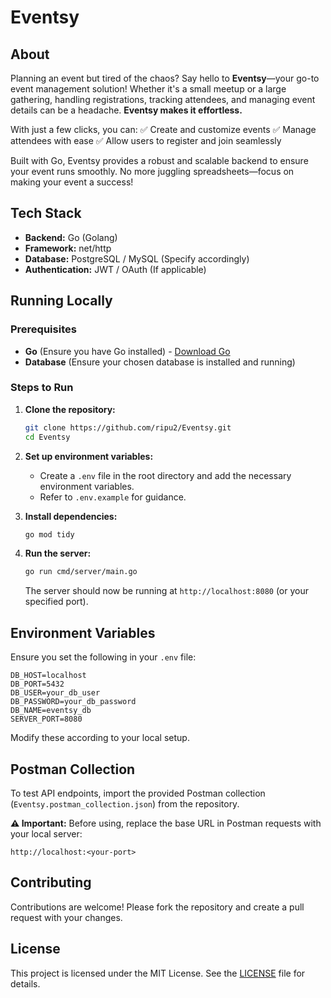 # Eventsy

## About
Planning an event but tired of the chaos? Say hello to **Eventsy**—your go-to event management solution! Whether it's a small meetup or a large gathering, handling registrations, tracking attendees, and managing event details can be a headache. **Eventsy makes it effortless.**

With just a few clicks, you can:
✅ Create and customize events
✅ Manage attendees with ease
✅ Allow users to register and join seamlessly

Built with Go, Eventsy provides a robust and scalable backend to ensure your event runs smoothly. No more juggling spreadsheets—focus on making your event a success!

## Tech Stack
- **Backend:** Go (Golang)
- **Framework:** net/http
- **Database:** PostgreSQL / MySQL (Specify accordingly)
- **Authentication:** JWT / OAuth (If applicable)

## Running Locally

### Prerequisites
- **Go** (Ensure you have Go installed) - [Download Go](https://golang.org/dl/)
- **Database** (Ensure your chosen database is installed and running)

### Steps to Run

1. **Clone the repository:**
   ```sh
   git clone https://github.com/ripu2/Eventsy.git
   cd Eventsy
   ```

2. **Set up environment variables:**
   - Create a `.env` file in the root directory and add the necessary environment variables.
   - Refer to `.env.example` for guidance.

3. **Install dependencies:**
   ```sh
   go mod tidy
   ```

4. **Run the server:**
   ```sh
   go run cmd/server/main.go
   ```
   The server should now be running at `http://localhost:8080` (or your specified port).

## Environment Variables
Ensure you set the following in your `.env` file:

```
DB_HOST=localhost
DB_PORT=5432
DB_USER=your_db_user
DB_PASSWORD=your_db_password
DB_NAME=eventsy_db
SERVER_PORT=8080
```
Modify these according to your local setup.

## Postman Collection
To test API endpoints, import the provided Postman collection (`Eventsy.postman_collection.json`) from the repository.

**⚠ Important:** Before using, replace the base URL in Postman requests with your local server:
```
http://localhost:<your-port>
```

## Contributing
Contributions are welcome! Please fork the repository and create a pull request with your changes.

## License
This project is licensed under the MIT License. See the [LICENSE](LICENSE) file for details.
